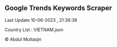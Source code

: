 

## Google Trends Keywords Scraper 
 
Last Update 10-06-2023 , 21:36:38

Country List :
VIETNAM.json



© Abdul Muttaqin 
